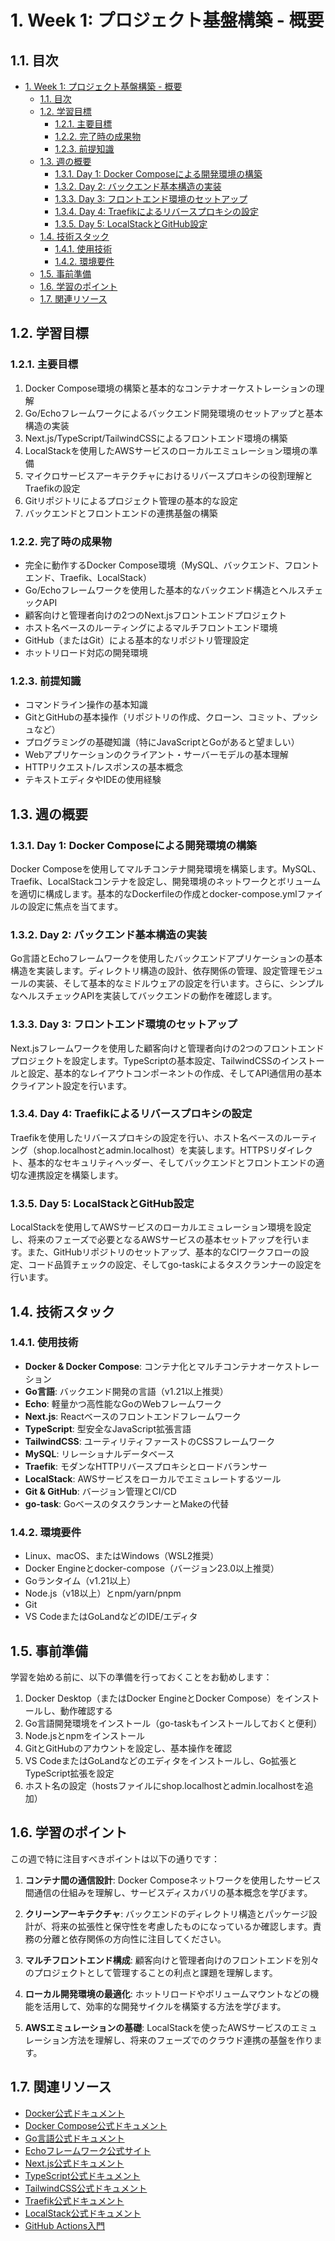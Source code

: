 # 1. Week 1: プロジェクト基盤構築 - 概要

## 1.1. 目次

- [1. Week 1: プロジェクト基盤構築 - 概要](#1-week-1-プロジェクト基盤構築---概要)
  - [1.1. 目次](#11-目次)
  - [1.2. 学習目標](#12-学習目標)
    - [1.2.1. 主要目標](#121-主要目標)
    - [1.2.2. 完了時の成果物](#122-完了時の成果物)
    - [1.2.3. 前提知識](#123-前提知識)
  - [1.3. 週の概要](#13-週の概要)
    - [1.3.1. Day 1: Docker Composeによる開発環境の構築](#131-day-1-docker-composeによる開発環境の構築)
    - [1.3.2. Day 2: バックエンド基本構造の実装](#132-day-2-バックエンド基本構造の実装)
    - [1.3.3. Day 3: フロントエンド環境のセットアップ](#133-day-3-フロントエンド環境のセットアップ)
    - [1.3.4. Day 4: Traefikによるリバースプロキシの設定](#134-day-4-traefikによるリバースプロキシの設定)
    - [1.3.5. Day 5: LocalStackとGitHub設定](#135-day-5-localstackとgithub設定)
  - [1.4. 技術スタック](#14-技術スタック)
    - [1.4.1. 使用技術](#141-使用技術)
    - [1.4.2. 環境要件](#142-環境要件)
  - [1.5. 事前準備](#15-事前準備)
  - [1.6. 学習のポイント](#16-学習のポイント)
  - [1.7. 関連リソース](#17-関連リソース)

## 1.2. 学習目標

### 1.2.1. 主要目標

1. Docker Compose環境の構築と基本的なコンテナオーケストレーションの理解
2. Go/Echoフレームワークによるバックエンド開発環境のセットアップと基本構造の実装
3. Next.js/TypeScript/TailwindCSSによるフロントエンド環境の構築
4. LocalStackを使用したAWSサービスのローカルエミュレーション環境の準備
5. マイクロサービスアーキテクチャにおけるリバースプロキシの役割理解とTraefikの設定
6. Gitリポジトリによるプロジェクト管理の基本的な設定
7. バックエンドとフロントエンドの連携基盤の構築

### 1.2.2. 完了時の成果物

- 完全に動作するDocker Compose環境（MySQL、バックエンド、フロントエンド、Traefik、LocalStack）
- Go/Echoフレームワークを使用した基本的なバックエンド構造とヘルスチェックAPI
- 顧客向けと管理者向けの2つのNext.jsフロントエンドプロジェクト
- ホスト名ベースのルーティングによるマルチフロントエンド環境
- GitHub（またはGit）による基本的なリポジトリ管理設定
- ホットリロード対応の開発環境

### 1.2.3. 前提知識

- コマンドライン操作の基本知識
- GitとGitHubの基本操作（リポジトリの作成、クローン、コミット、プッシュなど）
- プログラミングの基礎知識（特にJavaScriptとGoがあると望ましい）
- Webアプリケーションのクライアント・サーバーモデルの基本理解
- HTTPリクエスト/レスポンスの基本概念
- テキストエディタやIDEの使用経験

## 1.3. 週の概要

### 1.3.1. Day 1: Docker Composeによる開発環境の構築

Docker Composeを使用してマルチコンテナ開発環境を構築します。MySQL、Traefik、LocalStackコンテナを設定し、開発環境のネットワークとボリュームを適切に構成します。基本的なDockerfileの作成とdocker-compose.ymlファイルの設定に焦点を当てます。

### 1.3.2. Day 2: バックエンド基本構造の実装

Go言語とEchoフレームワークを使用したバックエンドアプリケーションの基本構造を実装します。ディレクトリ構造の設計、依存関係の管理、設定管理モジュールの実装、そして基本的なミドルウェアの設定を行います。さらに、シンプルなヘルスチェックAPIを実装してバックエンドの動作を確認します。

### 1.3.3. Day 3: フロントエンド環境のセットアップ

Next.jsフレームワークを使用した顧客向けと管理者向けの2つのフロントエンドプロジェクトを設定します。TypeScriptの基本設定、TailwindCSSのインストールと設定、基本的なレイアウトコンポーネントの作成、そしてAPI通信用の基本クライアント設定を行います。

### 1.3.4. Day 4: Traefikによるリバースプロキシの設定

Traefikを使用したリバースプロキシの設定を行い、ホスト名ベースのルーティング（shop.localhostとadmin.localhost）を実装します。HTTPSリダイレクト、基本的なセキュリティヘッダー、そしてバックエンドとフロントエンドの適切な連携設定を構築します。

### 1.3.5. Day 5: LocalStackとGitHub設定

LocalStackを使用してAWSサービスのローカルエミュレーション環境を設定し、将来のフェーズで必要となるAWSサービスの基本セットアップを行います。また、GitHubリポジトリのセットアップ、基本的なCIワークフローの設定、コード品質チェックの設定、そしてgo-taskによるタスクランナーの設定を行います。

## 1.4. 技術スタック

### 1.4.1. 使用技術

- **Docker & Docker Compose**: コンテナ化とマルチコンテナオーケストレーション
- **Go言語**: バックエンド開発の言語（v1.21以上推奨）
- **Echo**: 軽量かつ高性能なGoのWebフレームワーク
- **Next.js**: Reactベースのフロントエンドフレームワーク
- **TypeScript**: 型安全なJavaScript拡張言語
- **TailwindCSS**: ユーティリティファーストのCSSフレームワーク
- **MySQL**: リレーショナルデータベース
- **Traefik**: モダンなHTTPリバースプロキシとロードバランサー
- **LocalStack**: AWSサービスをローカルでエミュレートするツール
- **Git & GitHub**: バージョン管理とCI/CD
- **go-task**: GoベースのタスクランナーとMakeの代替

### 1.4.2. 環境要件

- Linux、macOS、またはWindows（WSL2推奨）
- Docker Engineとdocker-compose（バージョン23.0以上推奨）
- Goランタイム（v1.21以上）
- Node.js（v18以上）とnpm/yarn/pnpm
- Git
- VS CodeまたはGoLandなどのIDE/エディタ

## 1.5. 事前準備

学習を始める前に、以下の準備を行っておくことをお勧めします：

1. Docker Desktop（またはDocker EngineとDocker Compose）をインストールし、動作確認する
2. Go言語開発環境をインストール（go-taskもインストールしておくと便利）
3. Node.jsとnpmをインストール
4. GitとGitHubのアカウントを設定し、基本操作を確認
5. VS CodeまたはGoLandなどのエディタをインストールし、Go拡張とTypeScript拡張を設定
6. ホスト名の設定（hostsファイルにshop.localhostとadmin.localhostを追加）

## 1.6. 学習のポイント

この週で特に注目すべきポイントは以下の通りです：

1. **コンテナ間の通信設計**: Docker Composeネットワークを使用したサービス間通信の仕組みを理解し、サービスディスカバリの基本概念を学びます。

2. **クリーンアーキテクチャ**: バックエンドのディレクトリ構造とパッケージ設計が、将来の拡張性と保守性を考慮したものになっているか確認します。責務の分離と依存関係の方向性に注目してください。

3. **マルチフロントエンド構成**: 顧客向けと管理者向けのフロントエンドを別々のプロジェクトとして管理することの利点と課題を理解します。

4. **ローカル開発環境の最適化**: ホットリロードやボリュームマウントなどの機能を活用して、効率的な開発サイクルを構築する方法を学びます。

5. **AWSエミュレーションの基礎**: LocalStackを使ったAWSサービスのエミュレーション方法を理解し、将来のフェーズでのクラウド連携の基盤を作ります。

## 1.7. 関連リソース

- [Docker公式ドキュメント](https://docs.docker.com/)
- [Docker Compose公式ドキュメント](https://docs.docker.com/compose/)
- [Go言語公式ドキュメント](https://golang.org/doc/)
- [Echoフレームワーク公式サイト](https://echo.labstack.com/)
- [Next.js公式ドキュメント](https://nextjs.org/docs)
- [TypeScript公式ドキュメント](https://www.typescriptlang.org/docs/)
- [TailwindCSS公式ドキュメント](https://tailwindcss.com/docs)
- [Traefik公式ドキュメント](https://doc.traefik.io/traefik/)
- [LocalStack公式ドキュメント](https://docs.localstack.cloud/)
- [GitHub Actions入門](https://docs.github.com/ja/actions/learn-github-actions)
